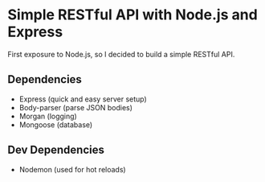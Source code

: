 # Simple RESTful API with Node.js and Express
First exposure to Node.js, so I decided to build a simple RESTful API.
## Dependencies
* Express (quick and easy server setup)
* Body-parser (parse JSON bodies)
* Morgan (logging)
* Mongoose (database)

## Dev Dependencies
* Nodemon (used for hot reloads)